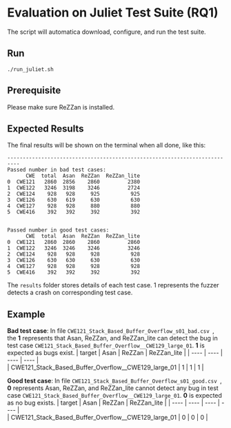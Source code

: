 # Evaluation on Juliet Test Suite (RQ1)

The script will automatica download, configure, and run the test suite.

## Run
```
./run_juliet.sh
```

## Prerequisite
Please make sure ReZZan is installed.

## Expected Results
The final results will be shown on the terminal when all done, like this:
```
--------------------------------------------------------------------------
Passed number in bad test cases:
      CWE  total  Asan  ReZZan  ReZZan_lite
0  CWE121   2860  2856    2860         2380
1  CWE122   3246  3198    3246         2724
2  CWE124    928   928     925          925
3  CWE126    630   619     630          630
4  CWE127    928   928     880          880
5  CWE416    392   392     392          392


Passed number in good test cases:
      CWE  total  Asan  ReZZan  ReZZan_lite
0  CWE121   2860  2860    2860         2860
1  CWE122   3246  3246    3246         3246
2  CWE124    928   928     928          928
3  CWE126    630   630     630          630
4  CWE127    928   928     928          928
5  CWE416    392   392     392          392
```

The `results` folder stores details of each test case. 1 represents the fuzzer detects a crash on corresponding test case.

## Example
**Bad test case**: In file `CWE121_Stack_Based_Buffer_Overflow_s01_bad.csv `, the **1** represents that Asan, ReZZan, and ReZZan_lite can detect the bug in test case `CWE121_Stack_Based_Buffer_Overflow__CWE129_large_01`. **1** is expected as bugs exist.
|  target   | Asan  |  ReZZan   | ReZZan_lite  | 
|  ----  | ----  |  ----  | ----  |  
| CWE121_Stack_Based_Buffer_Overflow__CWE129_large_01  | 1 | 1  | 1 |

**Good test case**: In file `CWE121_Stack_Based_Buffer_Overflow_s01_good.csv `, **0** represents Asan, ReZZan, and ReZZan_lite cannot detect any bug in test case `CWE121_Stack_Based_Buffer_Overflow__CWE129_large_01`. **0** is expected as no bug exists.
|  target   | Asan  |  ReZZan   | ReZZan_lite  | 
|  ----  | ----  |  ----  | ----  |  
| CWE121_Stack_Based_Buffer_Overflow__CWE129_large_01  | 0 | 0  | 0 |
